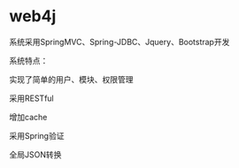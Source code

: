 web4j
=====
系统采用SpringMVC、Spring-JDBC、Jquery、Bootstrap开发

系统特点：

实现了简单的用户、模块、权限管理

采用RESTful

增加cache

采用Spring验证

全局JSON转换